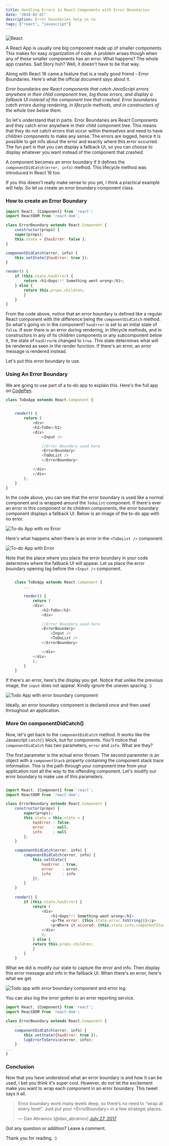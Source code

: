 ```yaml
---
title: Handling Errors in React Components with Error Boundaries
date: "2018-02-01"
description: Error boundaries help us to 
tags: ["react", "javascript"]
---
```


![React](http://res.cloudinary.com/dvj2hbywq/image/upload/v1517490342/logo-og_lxw2ze.png)

A React App is usually one big component made up of smaller components. This makes for easy organization of code. A problem arises though when any of these smaller components has an error. What happens? The whole app crashes. Sad Story huh? Well, it doesn't have to be that way.

Along with React 16 came a feature that is a really good friend - Error Boundaries. Here's what the official document says about it.

<i>Error boundaries are React components that catch JavaScript errors anywhere in their child component tree, log those errors, and display a fallback UI instead of the component tree that crashed. Error boundaries catch errors during rendering, in lifecycle methods, and in constructors of the whole tree below them.</i>

So let's understand that in parts. Error Boundaries are React Components and they catch error anywhere in their child component tree. This means that they do not catch errors that occur within themselves and need to have children components to make any sense. The errors are logged, hence it is possible to get info about the error and exactly where this error occurred. The fun part is that you can display a fallback UI, so you can choose to display whatever you want instead of the component that crashed. 

A component becomes an error boundary if it defines the `componentDidCatch(error, info)` method. This lifecycle method was introduced in React 16 too. 

If you this doesn't really make sense to you yet, I think a practical example will help. So let us create an error boundary component class. 

<h3>How to create an Error Boundary</h3>

```javascript
import React, {Component} from 'react';
import ReactDOM from 'react-dom';

class ErrorBoundary extends React.Component {
    constructor(props) {
    super(props);
    this.state = {hasError: false };
}

componentDidCatch(error, info) {
    this.setState({hasError: true });
}

render() {
    if (this.state.hasError) {
        return <h1>Oops!!! Something went wrong</h1>;
    } else {
        return this.props.children;
        }
    }
} 

```

From the code above, notice that an error boundary is defined like a regular React component with the difference being the `componentDidCatch` method. So what's going on in the component? `hasError` is set to an initial state of `false`. If ever there is an error during rendering, in lifecycle methods, and in constructors in any of its children components or any subcomponent below it, the state of `hasError`is changed to `true`. This state determines what will be rendered as seen in the render function. If there's an error, an error message is rendered instead.

Let's put this error boundary to use.

<h3>Using An Error Boundary </h3>

We are going to use part of a to-do app to explain this. Here's the full app on [CodePen](https://codepen.io/sayrah901/pen/dZRwZe). 

```javascript
class ToDoApp extends React.Component {
    ...

    render() {
        return (
            <div>
            <h2>ToDo</h2>
            <div>
                <Input />

                //Error Boundary used here
                <ErrorBoundary>
                <ToDoList />
                </ErrorBoundary>

            </div>
            </div>
        );
    }
}
```

In the code above, you can see that the error boundary is used like a normal component and is wrapped around the `TodoList` component. If there's ever an error in this component or its children components, the error boundary component displays a fallback UI. Below is an image of the to-do app with no error.

![To-do App with no Error](http://res.cloudinary.com/dvj2hbywq/image/upload/v1517473257/Screenshot_189_jemaho.png)

Here's what happens when there is an error in the `<ToDoList />` component. 

![To-do App with Error](http://res.cloudinary.com/dvj2hbywq/image/upload/v1517473272/Screenshot_186_x96uog.png)

Note that the place where you place the error boundary in your code determines where the fallback UI will appear. Let us place the error boundary opening tag before the `<Input />` component.


```javascript

    class ToDoApp extends React.Component {
        ...

        render() {
            return (
            <div>
                <h2>ToDo</h2>
                <div>

                //Error Boundary used here
                <ErrorBoundary>
                    <Input />
                    <ToDoList />
                </ErrorBoundary>

                </div>
            </div>
            );
        }
    }

```

If there's an error, here's the display you get. Notice that unlike the previous image, the `input` does not appear. Kindly ignore the uneven spacing. :)

![Todo App with error boundary component](http://res.cloudinary.com/dvj2hbywq/image/upload/v1517473273/Screenshot_187_tfkkom.png)

Ideally, an error boundary component is declared once and then used throughout an application.

<h3>More On componentDidCatch()</h3>

Now, let's get back to the `componentDidCatch` method. It works like the Javascript `catch{}` block, but for components. You'll notice that `componentDidCatch` has two parameters, `error` and `info`. What are they?

The first parameter is the actual error thrown. The second parameter is an object with a `componentStack` property containing the component stack trace information. This is the path through your component tree from your application root all the way to the offending component. Let's modify our error boundary to make use of this parameters.

```javascript

import React, {Component} from 'react';
import ReactDOM from 'react-dom';

class ErrorBoundary extends React.Component {
    constructor(props) {
        super(props);
        this.state = this.state = {
            hasError : false,
            error    : null,
            info     : null
        };
    }

    componentDidCatch(error, info) {
        componentDidCatch(error, info) {
            this.setState({ 
                hasError : true, 
                error    : error,
                info     : info
            });
        }
    }
  
    render() {
        if (this.state.hasError) {
            return (
                <div>
                    <h1>Oops!!! Something went wrong</h1>
                    <p>The error: {this.state.error.toString()}</p>
                    <p>Where it occured: {this.state.info.componentStack}</p>
                </div> 
                );       
            } else {
            return this.props.children;
            }
        }
    } 

```

What we did is modify our state to capture the error and info. Then display this error message and info in the fallback UI. When there's an error, here's what we get. 

![Todo app with error boundary component and error log](http://res.cloudinary.com/dvj2hbywq/image/upload/v1517473273/Screenshot_188_b8t90i.png)

You can also log the error gotten to an error reporting service.

```javascript
import React, {Component} from 'react';
import ReactDOM from 'react-dom';

class ErrorBoundary extends React.Component {
    ...
    componentDidCatch(error, info) {
        this.setState({hasError: true });
        logErrorToService(error, info);
    }
...
} 

```

<h3>Conclusion</h3>

Now that you have understood what an error boundary is and how it can be used, I bet you think it's super cool. However, do not let the excitement make you want to wrap each component in an error boundary. This tweet says it all. 

<blockquote class="twitter-tweet" data-conversation="none" data-lang="en"><p lang="en" dir="ltr">Error boundary work many levels deep, so there’s no need to “wrap at every level”. Just put your &lt;ErrorBoundary&gt; in a few strategic places.</p>&mdash; Dan Abramov (@dan_abramov) <a href="https://twitter.com/dan_abramov/status/890716400981078016?ref_src=twsrc%5Etfw">July 27, 2017</a></blockquote>
<script async src="https://platform.twitter.com/widgets.js" charset="utf-8"></script>

Got any question or addition? Leave a comment.

Thank you for reading. :)